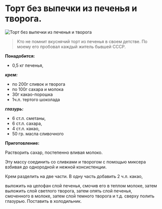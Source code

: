# Торт без выпечки из печенья и творога.
![Торт без выпечки из печенья и творога](/images/Kulinar/Desert/tort_tvorog_pechenye.jpg 'Торт без выпечки из печенья и творога')

> Кто не помнит вкуснячий торт из печенья в своем детстве. По моему его пробовал каждый житель бывшей СССР.

**Понадобится:**

- 0,5 кг печенья,

_**крем:**_

- по 200г сливок и творога
- по 100г сахара и молока
- 30г какао-порошка
- 1ч.л. тертого шоколада

_**глазурь:**_

- 6 ст.л. сметаны,
- 6 ст.л. сахара,
- 4 ст.л. какао,
- 50 гр. масла сливочного

**Приготовление:**

Растворить сахар, постепенно вливая молоко.

Эту массу соединить со сливками и творогом с помощью миксера взбивая до однородной и нежной консистенции.

Крем разделить на две части. В одну часть добавить 2 ч.л. какао, 

выложить на целофан слой печенья, смочив его в теплом молоке, затем выложить слой светлого творога, затем опять  слой печенья, смоченного в молоке, затем слой темного творога и т.д. сверху полить глазурью. Поставить в холодильник.
